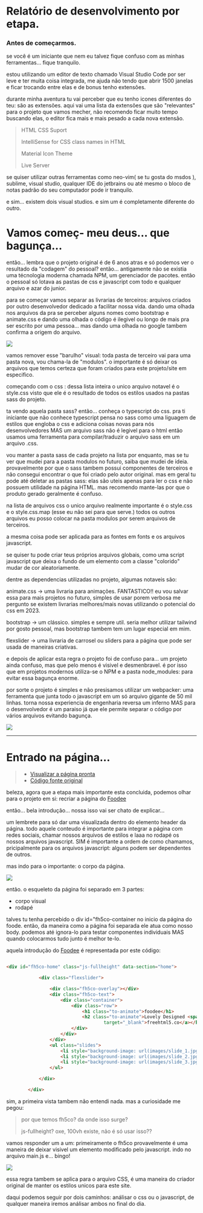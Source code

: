 # Relatório de desenvolvimento por etapa.

### Antes de começarmos.

se você é um iniciante que nem eu talvez fique confuso com as minhas ferramentas...
fique tranquilo.

estou utilizando um editor de texto chamado Visual Studio Code por ser leve e ter muita coisa integrada, me ajuda não tendo que abrir
1500 janelas e ficar trocando entre elas e de bonus tenho extensões.

durante minha aventura tu vai perceber que eu tenho icones diferentes do teu: são as extensões. aqui vai uma lista da extensões que são "relevantes" para o projeto que vamos mecher, não recomendo ficar muito tempo buscando elas, o editor fica mais e mais pesado a cada nova extensão.
> HTML CSS Suport
>
> IntelliSense for CSS class names in HTML
> 
> Material Icon Theme
>
> Live Server
>

se quiser utilizar outras ferramentas como neo-vim( se tu gosta do msdos ), sublime, visual studio, qualquer IDE do jetbrains ou até mesmo o bloco
de notas padrão do seu computador pode ir tranquilo.

e sim... existem dois visual studios. e sim um é completamente diferente do outro.

# Vamos começ- meu deus... que bagunça...
então... lembra que o projeto original é de 6 anos atras e só podemos ver o resultado da "codagem" do pessoal? então... 
antigamente não se existia uma técnologia moderna chamada NPM, um gerenciador de pacotes.
então o pessoal só lotava as pastas de css e javascript com todo e qualquer arquivo e azar do junior.

para se começar vamos separar as livrarias de terceiros: arquivos criados por outro desenvolvedor dedicado a facilitar nossa vida. 
dando uma olhada nos arquivos da pra se perceber alguns nomes como bootstrap e animate.css e dando uma olhada o código é ilegivel ou longo de mais pra ser escrito por uma pessoa... mas dando uma olhada no google tambem confirma a origem do arquivo.

![](image-2.png)

vamos remover esse "barulho" visual: toda pasta de terceiro vai para uma pasta nova, vou chama-la de "modulos". 
o importante é só deixar os arquivos que temos certeza que foram criados para este projeto/site em especifico.

começando com o css : dessa lista inteira o unico arquivo notavel é o style.css visto que ele é o resultado de todos os estilos usados na pastas sass do projeto.

ta vendo aquela pasta sass? então... conheça o typescript do css.
pra ti iniciante que não conhece typescript pensa no sass como uma liguagem de estilos que engloba o css e adiciona coisas novas para nós desenvolvedores MAS um arquivo sass não é legivel para o html então usamos uma ferramenta para compilar/traduzir o arquivo sass em um arquivo .css. 

vou manter a pasta sass de cada projeto na lista por enquanto, mas se tu ver que mudei para a pasta modulos no futuro, saiba que mudei de ideia.
provavelmente por que o sass tambem possui componentes de terceiros e não consegui encontrar o que foi criado pelo autor original.
mas em geral tu pode até deletar as pastas sass: elas são uteis apenas para ler o css e não possuem utilidade na página HTML. mas recomendo mante-las por que o produto gerado geralmente é confuso.

na lista de arquivos css o unico arquivo realmente importante é o style.css e o style.css.map (esse eu não sei para que serve.)
todos os outros arquivos eu posso colocar na pasta modulos por serem arquivos de terceiros.

a mesma coisa pode ser aplicada para as fontes em fonts e os arquivos javascript.

se quiser tu pode criar teus próprios arquivos globais, como uma script javascript que deixa o fundo de um elemento com a classe "colorido" mudar de cor aleatoriamente.

dentre as dependencias utilizadas no projeto, algumas notaveis são:

animate.css -> uma livraria para animações. FANTASTICO!! eu vou salvar essa para mais projetos no futuro, simples de usar porem verbosa
me pergunto se existem livrarias melhores/mais novas utilizando o potencial do css em 2023.

bootstrap -> um clássico. simples e sempre util.
seria melhor utilizar tailwind por gosto pessoal, mas bootstrap tambem tem um lugar especial em mim.

flexslider -> uma livraria de carrosel ou sliders para a página que pode ser usada de maneiras criativas.

e depois de aplicar esta regra o projeto foi de confuso para... 
um projeto ainda confuso, mas que pelo menos é visivel e desmenbravel.
é por isso que em projetos modernos utiliza-se o NPM e a pasta node_modules: para evitar essa bagunça enorme.

por sorte o projeto é simples e não presisamos utilizar um webpacker: uma ferramenta que junta todo o javascript em um só arquivo gigante de 50 mil linhas. torna nossa experiencia de engenharia reversa um inferno MAS para o desenvolvedor é um paraiso já que ele permite separar o código por vários arquivos evitando bagunça.

![](image-3.png) 



---------------------------------------
# Entrado na página...

>- [Visualizar a página pronta]()
>- [Código fonte original](https://github.com/toidicode/template/tree/master/01-foodee)


beleza, agora que a etapa mais importante esta concluida, podemos olhar para o projeto em si: recriar a página do [Foodee](https://github.toidicode.com/01-foodee/)

então... bela introdução... nossa isso vai ser chato de explicar...

um lembrete para só dar uma visualizada dentro do elemento header da página. todo aquele conteudo  é importante para integrar a página com redes sociais, chamar nossos arquivos de estilos e laaa no rodapé os nossos arquivos javascript. SIM é importante a ordem de como chamamos, pricipalmente para os arquivos javascript: alguns podem ser dependentes de outros.

mas indo para o importante: o corpo da página.

![](image.png)

então. o esqueleto da página foi separado em 3 partes: 

- corpo visual
- rodapé

talves tu tenha percebido o div id="fh5co-container  no inicio da página do foode. então, da maneira como a página foi separada ele atua como nosso body. podemos até ignora-lo para testar componentes individuais MAS quando colocarmos tudo junto é melhor te-lo.


aquela introdução do [Foodee](https://github.toidicode.com/01-foodee/) é representada por este código:

```html

<div id="fh5co-home" class="js-fullheight" data-section="home">

			<div class="flexslider">

				<div class="fh5co-overlay"></div>
				<div class="fh5co-text">
					<div class="container">
						<div class="row">
							<h1 class="to-animate">foodee</h1>
							<h2 class="to-animate">Lovely Designed <span>by</span> <a href="http://freehtml5.co/"
									target="_blank">freehtml5.co</a></h2>
						</div>
					</div>
				</div>
				<ul class="slides">
					<li style="background-image: url(images/slide_1.jpg);" data-stellar-background-ratio="0.5"></li>
					<li style="background-image: url(images/slide_2.jpg);" data-stellar-background-ratio="0.5"></li>
					<li style="background-image: url(images/slide_3.jpg);" data-stellar-background-ratio="0.5"></li>
				</ul>

			</div>

		</div>

```

sim, a primeira vista tambem não entendi nada. mas a curiosidade me pegou: 

> por que temos fh5co? da onde isso surge?
>
> js-fullheight? oxe, 100vh existe, não é só usar isso?? 

vamos responder um a um: primeiramente o fh5co provavelmente é uma maneira de deixar visivel um elemento modificado pelo javascript.
indo no arquivo main.js e... bingo!

![](image-1.png)

essa regra tambem se aplica para o arquivo CSS, é uma maneira do criador original de manter os estilos unicos para este site.

daqui podemos seguir por dois caminhos: análisar o css ou o javascript, de qualquer maneira iremos análisar ambos no final do dia.

